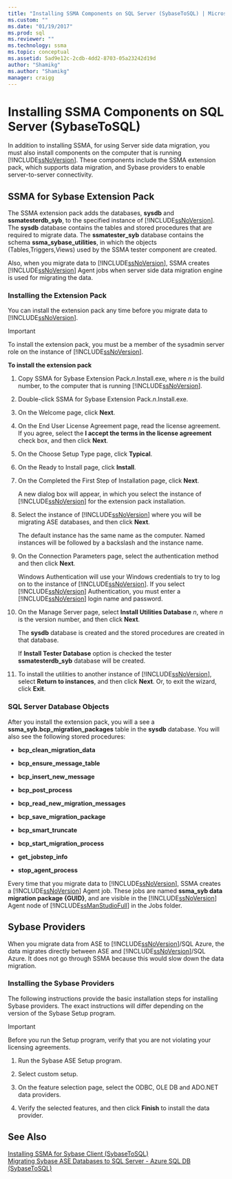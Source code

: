 ```yaml
---
title: "Installing SSMA Components on SQL Server (SybaseToSQL) | Microsoft Docs"
ms.custom: ""
ms.date: "01/19/2017"
ms.prod: sql
ms.reviewer: ""
ms.technology: ssma
ms.topic: conceptual
ms.assetid: 5ad9e12c-2cdb-4dd2-8703-05a23242d19d
author: "Shamikg"
ms.author: "Shamikg"
manager: craigg
---
```

# Installing SSMA Components on SQL Server (SybaseToSQL)
In addition to installing SSMA, for using Server side data migration, you must also install components on the computer that is running [!INCLUDE[ssNoVersion](../../includes/ssnoversion-md.md)]. These components include the SSMA extension pack, which supports data migration, and Sybase providers to enable server-to-server connectivity.  
  
## SSMA for Sybase Extension Pack  
The SSMA extension pack adds the databases, **sysdb** and **ssmatesterdb_syb**, to the specified instance of [!INCLUDE[ssNoVersion](../../includes/ssnoversion-md.md)]. The **sysdb** database contains the tables and stored procedures that are required to migrate data. The **ssmatester_syb** database contains the schema **ssma_sybase_utilities**, in which the objects (Tables,Triggers,Views) used by the SSMA tester component are created.  
  
Also, when you migrate data to [!INCLUDE[ssNoVersion](../../includes/ssnoversion-md.md)], SSMA creates [!INCLUDE[ssNoVersion](../../includes/ssnoversion-md.md)] Agent jobs when server side data migration engine is used for migrating the data.  
  
### Installing the Extension Pack  
You can install the extension pack any time before you migrate data to [!INCLUDE[ssNoVersion](../../includes/ssnoversion-md.md)].  
  
> [!IMPORTANT]  
> To install the extension pack, you must be a member of the sysadmin server role on the instance of [!INCLUDE[ssNoVersion](../../includes/ssnoversion-md.md)].  
  
**To install the extension pack**  
  
1.  Copy SSMA for Sybase Extension Pack.*n*.Install.exe, where *n* is the build number, to the computer that is running [!INCLUDE[ssNoVersion](../../includes/ssnoversion-md.md)].  
  
2.  Double-click SSMA for Sybase Extension Pack.*n*.Install.exe.  
  
3.  On the Welcome page, click **Next**.  
  
4.  On the End User License Agreement page, read the license agreement. If you agree, select the **I accept the terms in the license agreement** check box, and then click **Next**.  
  
5.  On the Choose Setup Type page, click **Typical**.  
  
6.  On the Ready to Install page, click **Install**.  
  
7.  On the Completed the First Step of Installation page, click **Next**.  
  
    A new dialog box will appear, in which you select the instance of [!INCLUDE[ssNoVersion](../../includes/ssnoversion-md.md)] for the extension pack installation.  
  
8.  Select the instance of [!INCLUDE[ssNoVersion](../../includes/ssnoversion-md.md)] where you will be migrating ASE databases, and then click **Next**.  
  
    The default instance has the same name as the computer. Named instances will be followed by a backslash and the instance name.  
  
9. On the Connection Parameters page, select the authentication method and then click **Next**.  
  
    Windows Authentication will use your Windows credentials to try to log on to the instance of [!INCLUDE[ssNoVersion](../../includes/ssnoversion-md.md)]. If you select [!INCLUDE[ssNoVersion](../../includes/ssnoversion-md.md)] Authentication, you must enter a [!INCLUDE[ssNoVersion](../../includes/ssnoversion-md.md)] login name and password.  
  
10. On the Manage Server page, select **Install Utilities Database** *n*, where *n* is the version number, and then click **Next**.  
  
    The **sysdb** database is created and the stored procedures are created in that database.  
  
    If **Install Tester Database** option is checked the tester **ssmatesterdb_syb** database will be created.  
  
11. To install the utilities to another instance of [!INCLUDE[ssNoVersion](../../includes/ssnoversion-md.md)], select **Return to instances**, and then click **Next**. Or, to exit the wizard, click **Exit**.  
  
### SQL Server Database Objects  
After you install the extension pack, you will a see a **ssma_syb.bcp_migration_packages** table in the **sysdb** database. You will also see the following stored procedures:  
  
-   **bcp_clean_migration_data**  
  
-   **bcp_ensure_message_table**  
  
-   **bcp_insert_new_message**  
  
-   **bcp_post_process**  
  
-   **bcp_read_new_migration_messages**  
  
-   **bcp_save_migration_package**  
  
-   **bcp_smart_truncate**  
  
-   **bcp_start_migration_process**  
  
-   **get_jobstep_info**  
  
-   **stop_agent_process**  
  
Every time that you migrate data to [!INCLUDE[ssNoVersion](../../includes/ssnoversion-md.md)], SSMA creates a [!INCLUDE[ssNoVersion](../../includes/ssnoversion-md.md)] Agent job. These jobs are named **ssma_syb data migration package {GUID}**, and are visible in the [!INCLUDE[ssNoVersion](../../includes/ssnoversion-md.md)] Agent node of [!INCLUDE[ssManStudioFull](../../includes/ssmanstudiofull-md.md)] in the Jobs folder.  
  
## Sybase Providers  
When you migrate data from ASE to [!INCLUDE[ssNoVersion](../../includes/ssnoversion-md.md)]/SQL Azure, the data migrates directly between ASE and [!INCLUDE[ssNoVersion](../../includes/ssnoversion-md.md)]/SQL Azure. It does not go through SSMA because this would slow down the data migration.  
  
### Installing the Sybase Providers  
The following instructions provide the basic installation steps for installing Sybase providers. The exact instructions will differ depending on the version of the Sybase Setup program.  
  
> [!IMPORTANT]  
> Before you run the Setup program, verify that you are not violating your licensing agreements.  
  
1.  Run the Sybase ASE Setup program.  
  
2.  Select custom setup.  
  
3.  On the feature selection page, select the ODBC, OLE DB and ADO.NET data providers.  
  
4.  Verify the selected features, and then click **Finish** to install the data provider.  
  
## See Also  
[Installing SSMA  for Sybase Client &#40;SybaseToSQL&#41;](../../ssma/sybase/installing-ssma-for-sybase-client-sybasetosql.md)  
[Migrating Sybase ASE Databases to SQL Server - Azure SQL DB &#40;SybaseToSQL&#41;](../../ssma/sybase/migrating-sybase-ase-databases-to-sql-server-azure-sql-db-sybasetosql.md)  
  
